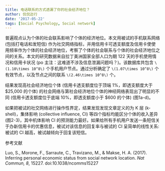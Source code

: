 ```yaml
---
title: 电话联系的方式透漏了你的社会经济地位？
author: 侃侃迩行
date: '2017-05-22'
tags: [Social Psychology, Social network]
---
```


普遍观点认为个体的社会联系影响了个体的经济地位。本文用被试的手机联系网络 (包括打电话和发短信) 作为社交网络指标，并用信用卡可透支额度及信用卡使使用频率作为个体的社会经济地位，考察了个体的社会联系与个体的社会经济地位之间的关系。本文的研究数据来自拉丁美洲国家全部人口为期 122 天的手机使用情况和信用卡状况 (po 主注：这难道不涉及信息泄漏问题吗？)。该数据库共包含 `\(1.10\times 10^8\)` 个手机用户节点。通过分析确定了 `\(1.07\times 10^8\)`  个有效节点，以及节点之间的联系 `\(2.46\times 10^8\)` 个。

结果发现高社会经济地位个体 (信用卡透支额度位于顶端 1%，即透支额度大于 $25,000 的个体) 的社会网络与第社会经济地位个体的神经网络表现出了明显的不同 (信用卡透支额度位于底端 10%，即透支额度小于 $600 的个体) (图1a-d)。

如果把被试的社交网络进行操作性界定，结果发现发现文章定义的为 K 层 (k-shell)，集体影响 (collective influence, CI) 等四个指标均能区分个体的收入差异 (图2-3)，其中机体影响 CI 的预测能力最好。如果给所有手机用户发送一条短信关于办新信用卡的优惠信息，被试对该信息的回复率与被试的 CI 呈简单的线性关系: 被试的 CI 越高，被试越倾向于回复该短信。

参考文献

Luo, S., Morone, F., Sarraute, C., Travizano, M., & Makse, H. A. (2017). Inferring personal economic status from social network location. *Nat Commun, 8*, 15227. doi:10.1038/ncomms15227
